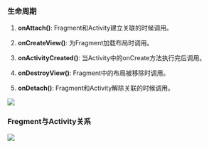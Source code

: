 ### 生命周期

1. **onAttach\(\)**: Fragment和Activity建立关联的时候调用。

2. **onCreateView\(\)**: 为Fragment加载布局时调用。

3. **onActivityCreated\(\)**: 当Activity中的onCreate方法执行完后调用。

4. **onDestroyView\(\)**: Fragment中的布局被移除时调用。

5. **onDetach\(\)**: Fragment和Activity解除关联的时候调用。

![](http://7xi7e6.com1.z0.glb.clouddn.com/activity-fragment_lifecycle_4.png)

### Fregment与Activity关系

![](http://p1.bpimg.com/567571/95814a0d3084313e.png)

